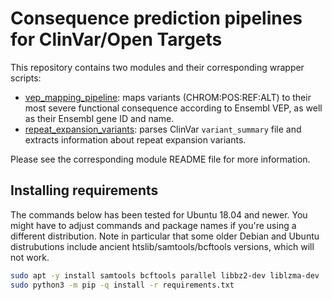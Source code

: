 # Consequence prediction pipelines for ClinVar/Open Targets

This repository contains two modules and their corresponding wrapper scripts:
* [vep_mapping_pipeline](vep_mapping_pipeline): maps variants (CHROM:POS:REF:ALT) to their most severe functional
  consequence according to Ensembl VEP, as well as their Ensembl gene ID and name.
* [repeat_expansion_variants](repeat_expansion_variants): parses ClinVar `variant_summary` file and extracts
  information about repeat expansion variants.

Please see the corresponding module README file for more information.

## Installing requirements

The commands below has been tested for Ubuntu 18.04 and newer. You might have to adjust commands and package names if
you're using a different distribution. Note in particular that some older Debian and Ubuntu distrubutions include
ancient htslib/samtools/bcftools versions, which will not work.

```bash
sudo apt -y install samtools bcftools parallel libbz2-dev liblzma-dev
sudo python3 -m pip -q install -r requirements.txt
```